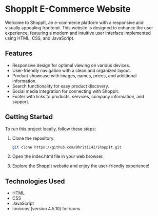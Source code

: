 # ShoppIt E-Commerce Website

Welcome to ShoppIt, an e-commerce platform with a responsive and visually appealing frontend. This website is designed to enhance the user experience, featuring a modern and intuitive user interface implemented using HTML, CSS, and JavaScript.

## Features

- Responsive design for optimal viewing on various devices.
- User-friendly navigation with a clean and organized layout.
- Product showcase with images, names, prices, and additional information.
- Search functionality for easy product discovery.
- Social media integration for connecting with ShoppIt.
- Footer with links to products, services, company information, and support.

## Getting Started

To run this project locally, follow these steps:

1. Clone the repository:

   ```bash
   git clone https://github.com/Dhriti143/ShoppIt.git
   ```
2. Open the index.html file in your web browser.
3. Explore the ShoppIt website and enjoy the user-friendly experience!

## Technologies Used
 - HTML
 - CSS
 - JavaScript
 - Ionicons (version 4.5.10) for icons